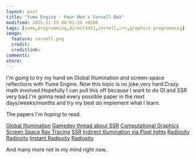 ```yaml
---
layout: post
title: "Yume Engine - Poor Men's Cornell Box"
modified: 2015-11-23 00:01:26 +0200
tags: [yume,programming,direct3d11,cornell,c++,graphics programming]
image:
  feature: cornell.png
  credit:
  creditlink:
comments:
share:
---
```



I'm going to try my hand on Global Illumination and screen-space reflections with Yume Engine. Now this topic is no joke,very hard.Crazy math involved.Hopefully I can pull this off
because I want to do GI and SSR very bad.I'm gonna read every possible paper in the next days/weeks/months and try my best do implement what I learn.

The papers I'm *hoping* to read.

[Global Illumination](http://www.cs.virginia.edu/~gfx/Courses/2003/Intro.fall.03/slides/global_web/global.pdf)
[Gamedev thread about SSR](http://www.gamedev.net/topic/658702-help-with-gpu-pro-5-hi-z-screen-space-reflections/)
[Computational Graphics](http://graphics.cs.williams.edu/papers/DeepGBuffer14/)
[Screen Space Ray Tracing](http://casual-effects.blogspot.com.tr/2014/08/screen-space-ray-tracing.html)
[SSR](http://roar11.com/2015/07/screen-space-glossy-reflections/)
[Indirect Illumination via Pixel lights](http://www.vis.uni-stuttgart.de/~dachsbcn/download/sii.pdf)
[Radiosity](http://graphics.cs.cmu.edu/nsp/course/15-462/Spring04/slides/16-radiosity.pdf)
[Radiosity](https://mynameismjp.wordpress.com/2011/01/31/radiosity-dx11-style/)
[Instant Radiosity](http://graphicsrunner.blogspot.com.tr/2011/03/instant-radiosity-using-optix-and.html)
[Radiosity](http://freespace.virgin.net/hugo.elias/radiosity/radiosity.htm)

And many more not in my mind right now..
